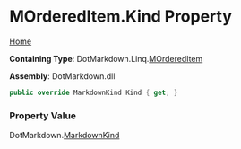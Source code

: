 # MOrderedItem\.Kind Property

[Home](../../../../README.md)

**Containing Type**: DotMarkdown\.Linq\.[MOrderedItem](../README.md)

**Assembly**: DotMarkdown\.dll

```csharp
public override MarkdownKind Kind { get; }
```

### Property Value

DotMarkdown\.[MarkdownKind](../../../MarkdownKind/README.md)

